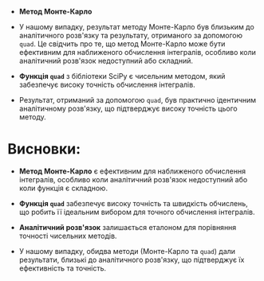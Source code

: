 - **Метод Монте-Карло** 
- У нашому випадку, результат методу Монте-Карло був близьким до аналітичного розв'язку та результату, отриманого за допомогою `quad`. Це свідчить про те, що метод Монте-Карло може бути ефективним для наближеного обчислення інтегралів, особливо коли аналітичний розв'язок недоступний або складний.

- **Функція `quad`** з бібліотеки SciPy є чисельним методом, який забезпечує високу точність обчислення інтегралів.
- Результат, отриманий за допомогою `quad`, був практично ідентичним аналітичному розв'язку, що підтверджує високу точність цього методу.

# Висновки:

- **Метод Монте-Карло** є ефективним для наближеного обчислення інтегралів, особливо коли аналітичний розв'язок недоступний або коли функція є складною.

- **Функція `quad`** забезпечує високу точність та швидкість обчислень, що робить її ідеальним вибором для точного обчислення інтегралів.

- **Аналітичний розв'язок** залишається еталоном для порівняння точності чисельних методів.

- У нашому випадку, обидва методи (Монте-Карло та `quad`) дали результати, близькі до аналітичного розв'язку, що підтверджує їх ефективність та точність.